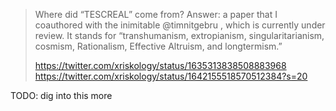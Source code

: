 > Where did “TESCREAL” come from? Answer: a paper that I coauthored with the
> inimitable @timnitgebru , which is currently under review. It stands for
> “transhumanism, extropianism, singularitarianism, cosmism, Rationalism,
> Effective Altruism, and longtermism.”
>
> https://twitter.com/xriskology/status/1635313838508883968
> https://twitter.com/xriskology/status/1642155518570512384?s=20

TODO: dig into this more

